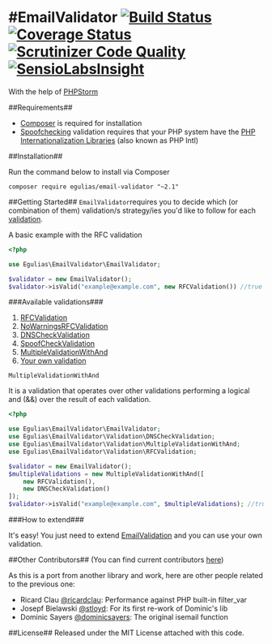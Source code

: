 #EmailValidator
[![Build Status](https://travis-ci.org/egulias/EmailValidator.png?branch=master)](https://travis-ci.org/egulias/EmailValidator) [![Coverage Status](https://coveralls.io/repos/egulias/EmailValidator/badge.png?branch=master)](https://coveralls.io/r/egulias/EmailValidator?branch=master) [![Scrutinizer Code Quality](https://scrutinizer-ci.com/g/egulias/EmailValidator/badges/quality-score.png?b=master)](https://scrutinizer-ci.com/g/egulias/EmailValidator/?branch=master) [![SensioLabsInsight](https://insight.sensiolabs.com/projects/22ba6692-9c02-42e5-a65d-1c5696bfffc6/small.png)](https://insight.sensiolabs.com/projects/22ba6692-9c02-42e5-a65d-1c5696bfffc6)
=============================
With the help of [PHPStorm](https://www.jetbrains.com/phpstorm/)

##Requirements##

 * [Composer](https://getcomposer.org) is required for installation
 * [Spoofchecking](https://github.com/egulias/EmailValidator/blob/master/EmailValidator/Validation/SpoofCheckValidation.php) validation requires that your PHP system have the [PHP Internationalization Libraries](http://php.net/manual/en/book.intl.php) (also known as PHP Intl)

##Installation##

Run the command below to install via Composer

```shell
composer require egulias/email-validator "~2.1"
```

##Getting Started##
`EmailValidator`requires you to decide which (or combination of them) validation/s strategy/ies you'd like to follow for each [validation](#available-validations).

A basic example with the RFC validation
```php
<?php

use Egulias\EmailValidator\EmailValidator;

$validator = new EmailValidator();
$validator->isValid("example@example.com", new RFCValidation()) //true
```


###Available validations###

1. [RFCValidation](https://github.com/egulias/EmailValidator/blob/master/EmailValidator/Validation/RFCValidation.php)
2. [NoWarningsRFCValidation](https://github.com/egulias/EmailValidator/blob/master/EmailValidator/Validation/NoRFCWarningsValidation.php)
3. [DNSCheckValidation](https://github.com/egulias/EmailValidator/blob/master/EmailValidator/Validation/DNSCheckValidation.php)
4. [SpoofCheckValidation](https://github.com/egulias/EmailValidator/blob/master/EmailValidator/Validation/SpoofCheckValidation.php)
5. [MultipleValidationWithAnd](https://github.com/egulias/EmailValidator/blob/master/EmailValidator/Validation/MultipleValidationWithAnd.php)
6. [Your own validation](#how-to-extend)

`MultipleValidationWithAnd`

It is a validation that operates over other validations performing a logical and (&&) over the result of each validation.

```php
<?php

use Egulias\EmailValidator\EmailValidator;
use Egulias\EmailValidator\Validation\DNSCheckValidation;
use Egulias\EmailValidator\Validation\MultipleValidationWithAnd;
use Egulias\EmailValidator\Validation\RFCValidation;

$validator = new EmailValidator();
$multipleValidations = new MultipleValidationWithAnd([
    new RFCValidation(),
    new DNSCheckValidation()
]);
$validator->isValid("example@example.com", $multipleValidations); //true
```

###How to extend###

It's easy! You just need to extend [EmailValidation](https://github.com/egulias/EmailValidator/blob/master/EmailValidator/Validation/EmailValidation.php) and you can use your own validation.


##Other Contributors##
(You can find current contributors [here](https://github.com/egulias/EmailValidator/graphs/contributors))

As this is a port from another library and work, here are other people related to the previous one:

* Ricard Clau [@ricardclau](http://github.com/ricardclau):      	Performance against PHP built-in filter_var
* Josepf Bielawski [@stloyd](http://github.com/stloyd):      		For its first re-work of Dominic's lib
* Dominic Sayers [@dominicsayers](http://github.com/dominicsayers):  	The original isemail function

##License##
Released under the MIT License attached with this code.

